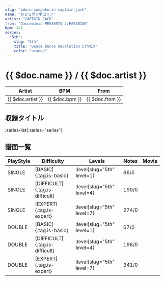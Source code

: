 ```yaml
---
slug: "odoru-ponpokorin-captain-jack"
name: "おどるポンポコリン"
artist: "CAPTAIN JACK"
from: "Dancemania PRESENTS J★PARADISE"
bpm: 142
series:
  "5th":
    slug: "5th"
    title: "Dance Dance Revolution 5thMIX"
    color: "orange"
---
```


# {{ $doc.name }} / {{ $doc.artist }}

|Artist|BPM|From|
|------|---|----|
|{{ $doc.artist }}|{{ $doc.bpm }}|{{ $doc.from }}|

## 収録タイトル

:series-list{:series="series"}

## 譜面一覧

|PlayStyle|Difficulty|Levels|Notes|Movie|
|---------|----------|------|-----|-----|
|SINGLE|[BASIC]{.tag.is-basic}|:level{slug="5th" level=1}|66/0||
|SINGLE|[DIFFICULT]{.tag.is-difficult}|:level{slug="5th" level=4}|190/0||
|SINGLE|[EXPERT]{.tag.is-expert}|:level{slug="5th" level=7}|274/0||
|DOUBLE|[BASIC]{.tag.is-basic}|:level{slug="5th" level=1}|67/0||
|DOUBLE|[DIFFICULT]{.tag.is-difficult}|:level{slug="5th" level=4}|198/0||
|DOUBLE|[EXPERT]{.tag.is-expert}|:level{slug="5th" level=7}|341/0||
